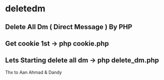 # deletedm
Delete All Dm ( Direct Message ) By PHP
--------------
Get cookie 1st ->
php cookie.php
---------------
Lets Starting delete all dm ->
php delete_dm.php
---------------
Thx to Aan Ahmad & Dandy
